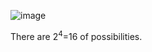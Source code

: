 ![image](https://github.com/user-attachments/assets/16aec262-6e72-4487-add8-ea88056e4f07)

There are $2^4$=16 of possibilities.
